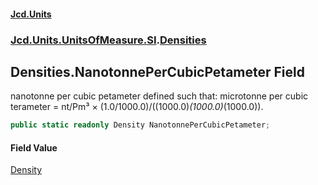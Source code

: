 #### [Jcd.Units](index.md 'index')
### [Jcd.Units.UnitsOfMeasure.SI](Jcd.Units.UnitsOfMeasure.SI.md 'Jcd.Units.UnitsOfMeasure.SI').[Densities](Densities.md 'Jcd.Units.UnitsOfMeasure.SI.Densities')

## Densities.NanotonnePerCubicPetameter Field

nanotonne per cubic petameter defined such that: microtonne per cubic terameter = nt/Pm³ ×
(1.0/1000.0)/((1000.0)*(1000.0)*(1000.0)).

```csharp
public static readonly Density NanotonnePerCubicPetameter;
```

#### Field Value
[Density](Density.md 'Jcd.Units.UnitTypes.Density')